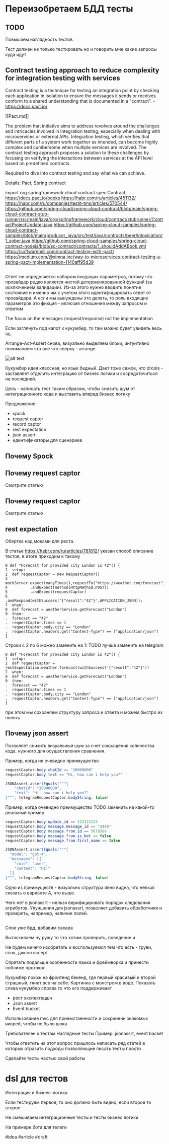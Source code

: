 # Переизобретаем БДД тесты

## TODO

Повышаем наглядность тестов.

Тест должен не только тестировать но и говорить мне какие запросы куда идут

## Contract testing approach to reduce complexity for integration testing with services

Contract testing is a technique for testing an integration point by checking each application in isolation to ensure the messages it sends or receives conform to a shared understanding that is documented in a "contract". - https://docs.pact.io/

[[Pact.md]]

The problem that initiative aims to address revolves around the challenges and intricacies involved in integration testing, especially when dealing with microservices or external APIs. Integration testing, which verifies that different parts of a system work together as intended, can become highly complex and cumbersome when multiple services are involved. The contract testing approach proposes a solution to these challenges by focusing on verifying the interactions between services at the API level based on predefined contracts. 

Required to dive into contract testing and say what we can achieve.

Details: Pact, Spring contract

import org.springframework.cloud.contract.spec.Contract;
https://docs.pact.io/books
https://habr.com/ru/articles/451132/
https://habr.com/ru/companies/testit-tms/articles/570544/
https://github.com/spring-cloud/spring-cloud-contract/blob/main/spring-cloud-contract-stub-runner/src/main/java/org/springframework/cloud/contract/stubrunner/ContractProjectUpdater.java
https://github.com/spring-cloud-samples/spring-cloud-contract-samples/blob/main/producer_java/src/test/java/contracts/beer/intoxication/1_sober.java
https://github.com/spring-cloud-samples/spring-cloud-contract-nodejs/blob/sc-contract/contracts/1_shouldAddABook.yml
https://softwaremill.com/contract-testing-with-pact/
https://medium.com/@ximna.inc/way-to-microservices-contract-testing-a-spring-pact-implementation-1140aff95d39

##

Ответ не определяется набором входящих параметров, потому что провайдер редко является чистой детерменированной функций (за исключением валидации). Из-за этого нужно вводить понятие состояние и именно им с учетом этого идентифицировать ответ от провайдера. А если мы вынуждены это делать, то роль входящих параметров это фикция - иллюзия отношения между запросом и ответом

The focus on the messages (request/response) not the implementation

Если заглянуть под капот к кукумбер, то там можно будет увидеть весь ад.

Arrange-Act-Assert снова, визуально выделяем блоки, интуитивно пониманием что все что сверху - arrange

![alt text](<Переизобретаем БДД тесты_1.png>)

Кукумбер идея классная, но язык бедный. Дает тоже самое, что drools - заставляет отделить интеграцию от бизнес логики и сосредоточиться на последней.

Цель - написать тест таким образом, чтобы снизить шум от интеграционного кода и выставить вперед бизнес логику

Предложение:
- spock
- request captor
- record captor
- rest expectation
- json assert
- идентификаторы для сценариев

## Почему Spock

## Почему request captor

Смотрите статью

## Почему request captor

Смотрите статью 

## rest expectation

Обертка над моками для реста.

В статье https://habr.com/ru/articles/781812/ указан способ описание тестов, в итоге приходим к такому

```
0 def "Forecast for provided city London is 42"() {
1  setup:         
2  def requestCaptor = new RequestCaptor()
3  mockServer.expect(manyTimes(),requestTo("https://weather.com/forecast"))
4          .andExpect(method(HttpMethod.POST))                            
5          .andExpect(requestCaptor)                                      
6          .andRespond(withSuccess('{"result":"42"}',APPLICATION_JSON));  
7  when:         
8  def forecast = weatherService.getForecast("London")
9  then:        
.  forecast == "42"
.  requestCaptor.times == 1           
.  requestCaptor.body.city == "London"
.  requestCaptor.headers.get("Content-Type") == ["application/json"]
}
```

Строки с 2 по 6 можно заменить на 1: TODO лучше заменить на telegram
```
0 def "Forecast for provided city London is 42"() {
1  setup:        
2  def requestCaptor = restExpectation.weather.forecast(withSuccess('{"result":"42"}'))
7  when:        
8  def forecast = weatherService.getForecast("London")
9  then:        
.  forecast == "42"
.  requestCaptor.times == 1           
.  requestCaptor.body.city == "London" 
.  requestCaptor.headers.get("Content-Type") == ["application/json"]
}
```
при этом мы сохраняем структуру запроса и ответа и можем быстро их понять

## Почему json assert

Позволяет снизить визуальный шум за счет сокращения количества кода, нужного для осуществления сравнения.

Пример, когда не очевидно преимущество
```java
requestCaptor.body.chatId == "20000000"
requestCaptor.body.text == "Hi, how can i help you?"
```
```java
JSONAssert.assertEquals("""{
    "chatId": "20000000",
    "text": "Hi, how can i help you?"
}""", telegramRequestCaptor.bodyString, false)
```
Пример, когда очевидно преимущество TODO заменить на какой-то реальный пример
```java
requestCaptor.body.update_id == 123123123
requestCaptor.body.message.message_id == "3446"
requestCaptor.body.message.from.id == 5676588
requestCaptor.body.message.from.is_bot == false
requestCaptor.body.message.from.first_name == false
```
```java
JSONAssert.assertEquals("""{
  "model": "gpt-4",
  "messages": [{
    "role": "user", 
    "content": "Hi!"
  }]
}""", telegramRequestCaptor.bodyString, false)
```

Одно из преимуществ - визуально структура явно видна, что нельзя сказать о варианте А, что выше.

Чего нет в jsonassrt - нельзя верифицировать порядок следования атрибутов.
Улучшения для jsonassrt, позволяет добавить обработчики и проверять, например, наличие полей.

##

Спок уже бдд, добавим сахара 


  
Вытаскиваем ну ружу то что хотим проверить, поведение и 

Не будем ничего изобретать и воспользуемся тем что есть - груви, спок, джсон вссерт

Спрятать подальше особенности языка и фреймворка и принести поближе протокол 
  

Кукумбер похож на фронтенд бекенд, где первый красивый и второй страшный, тянет все на себе. Картинка с монстром в воде. Показать слева кукумбер справа то что его поддерживает 

  

- рест экспектецшн
- Json assert
- Event bucket

  

Использование mvc для приемстаенности и сохранени знакомых якорей, чтобы не было шока 

Требователен к тестам
Наглядные тесты
Пример: jsonassrt, event backet 

Чтобы ответить на этот вопрос пришлось написать ряд статей в которых отразить подходы позволяющие писать тесты просто

Сделайте тесты частью свой работы
  

# dsl для тестов

Интеграция и бизнес-логика

Если тестируем первое, то оно должно быть видно, если второе то второе

Не смешиваем интеграционные тесты и тесты бизнес логики

  

На примере бота для телеги

#idea #article
#draft